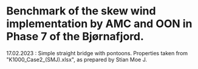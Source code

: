 # Benchmark of the skew wind implementation by AMC and OON in Phase 7 of the Bjørnafjord.

17.02.2023 : Simple straight bridge with pontoons. Properties taken from "K1000_Case2_(SMJ).xlsx", as prepared by Stian Moe J.
